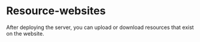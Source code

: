 # Resource-websites
After deploying the server, you can upload or download resources that exist on the website.

